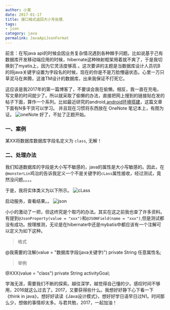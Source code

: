 ```yaml
---
author: 小莫
date: 2017-01-17
title: 接口格式返回大小写处理.
tags:
- json
category: java
permalink: JavaApiJsonFormat
---
```

前言：在写java api的时候会因业务复杂情况遇到各种棘手问题。比如说基于己有数据库开发移动端应用的时候，hibernate这种映射框架用着就不爽了，于是我切换到了myatis上，因为它灵活度够高 。这次要讲的主题是当数据库设计人员坑B的将java关键字设置为字段名的时候，现在的你是不是万脸懵逼状态。心里一万只草泥马在奔腾，这谁TM设计的数据库，出来我保证不打死它。

<!-- more -->
这应该是我2017年的第一篇博客了，不要误会我在偷懒。相反，我一直在充电，写文章的时间就少了。所以就采取了偷懒的办法，直接把网上搜到的链接贴在发的帖子下面，算作一个系列。比如最近研究的android,[android环境搭建](https://xiaomo.info/2016/AndroidEnvironment/)，这篇文章下面有N多干货可以学习。
并且现在习惯将东西放在 OneNote 笔记本上，有图为证。
![oneNote](https://image.xiaomo.info/java/onenote.png)
好了，不扯了正题开始。
### 一、案例
某XX将数据库数据库字段名定义为 `class`, 无解！
### 二、处理办法
我们知道数据库的字段是大小写不敏感的，java的属性是大小写敏感的。因此，在`@monsterLin`鸡治的告诉我定义一个不是关键字的`cLass`属性接收，经过测试，竟然没问题。。。。

于是，我将实体类义为以下所示。
![cLass](https://image.xiaomo.info/java/cLass.png)


启动服务，查看结果。。
![json](https://image.xiaomo.info/java/json.png)

小小的激动了一把，但这终究是个取巧的办法。其实在这之前我也查了许多资料。有提到`@JsonProperty(value = "xxx")`和`@JSONField(name = "xxx")`,但是测试都没有成功。按理推测，无论是在hibernate中还是mybatis中都应该有一个注解可以定义为如下这种。


>格式

@我需要的注解(value = "数据库字段(java关键字)")
private String 任意属性名;

>举例

@XXX(value = "class")
private String activityGoal;


学海无涯，需要我们不断的探索。越往深学，越觉得自己懂的少。感叹时间不够用，2016就这么过去了。2017，又要获得些什么。我想好好静下心下看一下《think in java》，想好好读读《Java设计模式》，想好好学日语早日过N1。时间那么少，想做的事情却太多。与君共勉，2017，一起加油！
